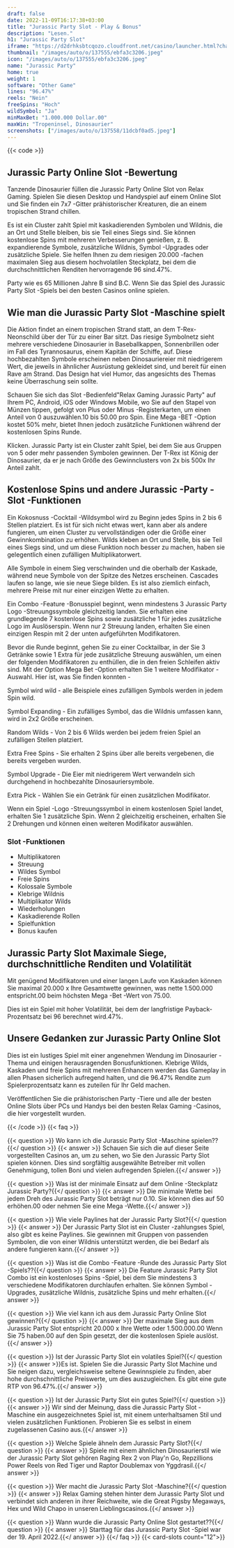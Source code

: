 ```yaml
---
draft: false
date: 2022-11-09T16:17:38+03:00
title: "Jurassic Party Slot - Play & Bonus"
description: "Lesen."
h1: "Jurassic Party Slot"
iframe: "https://d2drhksbtcqozo.cloudfront.net/casino/launcher.html?channel=web&gameid=jurassicparty&moneymode=fun&jurisdiction=MT&partnerid=1&apex=1&fullscreen=false"
thumbnail: "/images/auto/o/137555/ebfa3c3206.jpeg"
icon: "/images/auto/o/137555/ebfa3c3206.jpeg"
name: "Jurassic Party"
home: true
weight: 1
software: "Other Game"
lines: "96.47%"
reels: "Nein"
freeSpins: "Hoch"
wildSymbol: "Ja"
minMaxBet: "1.000.000 Dollar.00"
maxWin: "Tropeninsel, Dinosaurier"
screenshots: ["/images/auto/o/137558/11dcbf0ad5.jpeg"]
---
```


{{< code >}}<h2>Jurassic Party Online Slot -Bewertung</h2><p>Tanzende Dinosaurier füllen die Jurassic Party Online Slot von Relax Gaming. Spielen Sie diesen Desktop und Handyspiel auf einem Online Slot und Sie finden ein 7x7 -Gitter prähistorischer Kreaturen, die an einem tropischen Strand chillen.</p><p>Es ist ein Cluster zahlt Spiel mit kaskadierenden Symbolen und Wildnis, die an Ort und Stelle bleiben, bis sie Teil eines Siegs sind. Sie können kostenlose Spins mit mehreren Verbesserungen genießen, z. B. expandierende Symbole, zusätzliche Wildnis, Symbol -Upgrades oder zusätzliche Spiele. Sie helfen Ihnen zu dem riesigen 20.000 -fachen maximalen Sieg aus diesem hochvolatilen Steckplatz, bei dem die durchschnittlichen Renditen hervorragende 96 sind.47%.</p><p>Party wie es 65 Millionen Jahre B sind B.C. Wenn Sie das Spiel des Jurassic Party Slot -Spiels bei den besten Casinos online spielen.</p><h2>Wie man die Jurassic Party Slot -Maschine spielt</h2><p>Die Aktion findet an einem tropischen Strand statt, an dem T-Rex-Neonschild über der Tür zu einer Bar sitzt. Das riesige Symbolnetz sieht mehrere verschiedene Dinosaurier in Baseballkappen, Sonnenbrillen oder im Fall des Tyrannosaurus, einem Kapitän der Schiffe, auf. Diese hochbezahlten Symbole erscheinen neben Dinosauriereier mit niedrigerem Wert, die jeweils in ähnlicher Ausrüstung gekleidet sind, und bereit für einen Rave am Strand.  Das Design hat viel Humor, das angesichts des Themas keine Überraschung sein sollte.</p><p>Schauen Sie sich das Slot -Bedienfeld"Relax Gaming Jurassic Party" auf Ihrem PC, Android, iOS oder Windows Mobile, wo Sie auf den Stapel von Münzen tippen, gefolgt von Plus oder Minus -Registerkarten, um einen Anteil von 0 auszuwählen.10 bis 50.00 pro Spin. Eine Mega -BET -Option kostet 50% mehr, bietet Ihnen jedoch zusätzliche Funktionen während der kostenlosen Spins Runde.</p><p>Klicken. Jurassic Party ist ein Cluster zahlt Spiel, bei dem Sie aus Gruppen von 5 oder mehr passenden Symbolen gewinnen. Der T-Rex ist König der Dinosaurier, da er je nach Größe des Gewinnclusters von 2x bis 500x Ihr Anteil zahlt.</p><h2>Kostenlose Spins und andere Jurassic -Party -Slot -Funktionen</h2><p>Ein Kokosnuss -Cocktail -Wildsymbol wird zu Beginn jedes Spins in 2 bis 6 Stellen platziert. Es ist für sich nicht etwas wert, kann aber als andere fungieren, um einen Cluster zu vervollständigen oder die Größe einer Gewinnkombination zu erhöhen. Wilds kleben an Ort und Stelle, bis sie Teil eines Siegs sind, und um diese Funktion noch besser zu machen, haben sie gelegentlich einen zufälligen Multiplikatorwert.</p><p>Alle Symbole in einem Sieg verschwinden und die oberhalb der Kaskade, während neue Symbole von der Spitze des Netzes erscheinen. Cascades laufen so lange, wie sie neue Siege bilden. Es ist also ziemlich einfach, mehrere Preise mit nur einer einzigen Wette zu erhalten.</p><p>Ein Combo -Feature -Bonusspiel beginnt, wenn mindestens 3 Jurassic Party Logo -Streuungssymbole gleichzeitig landen. Sie erhalten eine grundlegende 7 kostenlose Spins sowie zusätzliche 1 für jedes zusätzliche Logo im Auslöserspin. Wenn nur 2 Streuung landen, erhalten Sie einen einzigen Respin mit 2 der unten aufgeführten Modifikatoren.</p><p>Bevor die Runde beginnt, gehen Sie zu einer Cocktailbar, in der Sie 3 Getränke sowie 1 Extra für jede zusätzliche Streuung auswählen, um einen der folgenden Modifikatoren zu enthüllen, die in den freien Schleifen aktiv sind. Mit der Option Mega Bet -Option erhalten Sie 1 weitere Modifikator -Auswahl. Hier ist, was Sie finden konnten -</p><p>Symbol wird wild - alle Beispiele eines zufälligen Symbols werden in jedem Spin wild.</p><p>Symbol Expanding - Ein zufälliges Symbol, das die Wildnis umfassen kann, wird in 2x2 Größe erscheinen.</p><p>Random Wilds - Von 2 bis 6 Wilds werden bei jedem freien Spiel an zufälligen Stellen platziert.</p><p>Extra Free Spins - Sie erhalten 2 Spins über alle bereits vergebenen, die bereits vergeben wurden.</p><p>Symbol Upgrade - Die Eier mit niedrigerem Wert verwandeln sich durchgehend in hochbezahlte Dinosauriersymbole.</p><p>Extra Pick - Wählen Sie ein Getränk für einen zusätzlichen Modifikator.</p><p>Wenn ein Spiel -Logo -Streuungssymbol in einem kostenlosen Spiel landet, erhalten Sie 1 zusätzliche Spin. Wenn 2 gleichzeitig erscheinen, erhalten Sie 2 Drehungen und können einen weiteren Modifikator auswählen.</p><h3>
Slot -Funktionen</h3><ul>
<li></span>
Multiplikatoren</li>
<li></span>
Streuung</li>
<li></span>
Wildes Symbol</li>
<li></span>
Freie Spins</li>
<li></span>
Kolossale Symbole</li>
<li></span>
Klebrige Wildnis</li>
<li></span>
Multiplikator Wilds</li>
<li></span>
Wiederholungen</li>
<li></span>
Kaskadierende Rollen</li>
<li></span>
Spielfunktion</li>
<li></span>
Bonus kaufen</li></ul><h2>Jurassic Party Slot Maximale Siege, durchschnittliche Renditen und Volatilität</h2><p>Mit genügend Modifikatoren und einer langen Laufe von Kaskaden können Sie maximal 20.000 x Ihre Gesamtwette gewinnen, was nette 1.500.000 entspricht.00 beim höchsten Mega -Bet -Wert von 75.00.</p><p>Dies ist ein Spiel mit hoher Volatilität, bei dem der langfristige Payback-Prozentsatz bei 96 berechnet wird.47%.</p><h2>Unsere Gedanken zur Jurassic Party Online Slot</h2><p>Dies ist ein lustiges Spiel mit einer angenehmen Wendung im Dinosaurier -Thema und einigen herausragenden Bonusfunktionen. Klebrige Wilds, Kaskaden und freie Spins mit mehreren Enhancern werden das Gameplay in allen Phasen sicherlich aufregend halten, und die 96.47% Rendite zum Spielerprozentsatz kann es zuteilen für Ihr Geld machen.</p><p>Veröffentlichen Sie die prähistorischen Party -Tiere und alle der besten Online Slots über PCs und Handys bei den besten Relax Gaming -Casinos, die hier vorgestellt wurden.</p>
{{< /code >}}
{{< faq >}}

{{< question >}} Wo kann ich die Jurassic Party Slot -Maschine spielen??{{</ question >}}
{{< answer >}} Schauen Sie sich die auf dieser Seite vorgestellten Casinos an, um zu sehen, wo Sie den Jurassic Party Slot spielen können. Dies sind sorgfältig ausgewählte Betreiber mit vollen Genehmigung, tollen Boni und vielen aufregenden Spielen.{{</ answer >}}

{{< question >}} Was ist der minimale Einsatz auf dem Online -Steckplatz Jurassic Party?{{</ question >}}
{{< answer >}} Die minimale Wette bei jedem Dreh des Jurassic Party Slot beträgt nur 0.10. Sie können dies auf 50 erhöhen.00 oder nehmen Sie eine Mega -Wette.{{</ answer >}}

{{< question >}} Wie viele Paylines hat der Jurassic Party Slot?{{</ question >}}
{{< answer >}} Der Jurassic Party Slot ist ein Cluster -zahlungses Spiel, also gibt es keine Paylines. Sie gewinnen mit Gruppen von passenden Symbolen, die von einer Wildnis unterstützt werden, die bei Bedarf als andere fungieren kann.{{</ answer >}}

{{< question >}} Was ist die Combo -Feature -Runde des Jurassic Party Slot -Spiels??{{</ question >}}
{{< answer >}} Die Feature Jurassic Party Slot Combo ist ein kostenloses Spins -Spiel, bei dem Sie mindestens 3 verschiedene Modifikatoren durchlaufen erhalten. Sie können Symbol -Upgrades, zusätzliche Wildnis, zusätzliche Spins und mehr erhalten.{{</ answer >}}

{{< question >}} Wie viel kann ich aus dem Jurassic Party Online Slot gewinnen?{{</ question >}}
{{< answer >}} Der maximale Sieg aus dem Jurassic Party Slot entspricht 20.000 x Ihre Wette oder 1.500.000.00 Wenn Sie 75 haben.00 auf den Spin gesetzt, der die kostenlosen Spiele auslöst.{{</ answer >}}

{{< question >}} Ist der Jurassic Party Slot ein volatiles Spiel?{{</ question >}}
{{< answer >}}Es ist. Spielen Sie die Jurassic Party Slot Machine und Sie neigen dazu, vergleichsweise seltene Gewinnspiele zu finden, aber hohe durchschnittliche Preiswerte, um dies auszugleichen. Es gibt eine gute RTP von 96.47%.{{</ answer >}}

{{< question >}} Ist der Jurassic Party Slot ein gutes Spiel?{{</ question >}}
{{< answer >}} Wir sind der Meinung, dass die Jurassic Party Slot -Maschine ein ausgezeichnetes Spiel ist, mit einem unterhaltsamen Stil und vielen zusätzlichen Funktionen. Probieren Sie es selbst in einem zugelassenen Casino aus.{{</ answer >}}

{{< question >}} Welche Spiele ähneln dem Jurassic Party Slot?{{</ question >}}
{{< answer >}} Spiele mit einem ähnlichen Dinosaurierstil wie der Jurassic Party Slot gehören Raging Rex 2 von Play'n Go, Repzillions Power Reels von Red Tiger und Raptor Doublemax von Yggdrasil.{{</ answer >}}

{{< question >}} Wer macht die Jurassic Party Slot -Maschine?{{</ question >}}
{{< answer >}} Relax Gaming stehen hinter dem Jurassic Party Slot und verbindet sich anderen in ihrer Reichweite, wie die Great Pigsby Megaways, Hex und Wild Chapo in unseren Lieblingscasinos.{{</ answer >}}

{{< question >}} Wann wurde die Jurassic Party Online Slot gestartet??{{</ question >}}
{{< answer >}} Starttag für das Jurassic Party Slot -Spiel war der 19. April 2022.{{</ answer >}}
{{</ faq >}}
{{< card-slots count="12">}}